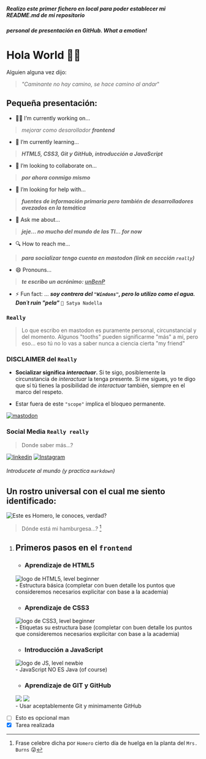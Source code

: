 ##### Realizo este primer fichero en local para poder establecer mi README.md de mi repositorio
##### personal de presentación en GitHub. What a emotion!

# Hola World 👋🙃

Alguien alguna vez dijo: 

>   <abbr title="frase de Antonio Machado" style="text-decoration:none;">_"Caminante no hay camino, se hace camino al andar_"</abbr>

<!-- # CarlosAStabile/CarlosAStabile** is a ✨ _special_ ✨ repository because its `README.md` (this file) appears on your GitHub profile. -->

<!-- # Here are some ideas to get you started: -->

## Pequeña presentación:

- 👷‍♂️ I’m currently working on...
> _mejorar como desarollador_ **_frontend_**

- 📖 I’m currently learning...
> **_HTML5, CSS3, Git y GitHub, introducción a JavaScript_**

- 👤 I’m looking to collaborate on...
> **_por ahora conmigo mismo_**

- 🤔 I’m looking for help with... 
> **_fuentes de información primaria pero también de desarrolladores avezados en la temática_**

- 💬 Ask me about... 
> **_jeje... no mucho del mundo de las TI... for now_**

- 🔍 How to reach me... 
> **_para socializar tengo cuenta en mastodon (link en sección `really`)_**

- 😄 Pronouns... 
> **_te escribo un acrónimo: 
<abbr title="unBrutoEnProgramacion" style="text-decoration:underline">unBenP_**</abbr>

- ⚡ Fun fact: ... **_soy contrera del `"Windons"`, pero lo utilizo como el agua. \
Don´t ruin "pela"_** `🤍 Satya Nadella`

### `Really`
> Lo que escribo en mastodon es puramente personal, circunstancial y del momento. Algunos "tooths" pueden significarme "más" a mí, pero eso... eso tú no lo vas a saber nunca a ciencia cierta "my friend"

### DISCLAIMER del `Really`
- **Socializar significa _interactuar_.** Si te sigo, posiblemente la circunstancia de _interactuar_ la tenga presente. Si me sigues, yo te digo que sí tú tienes la posibilidad de _interactuar_ también, siempre en el marco del respeto.

- Estar fuera de este `"scope"` implica el bloqueo permanente.

[![mastodon](https://img.shields.io/badge/MASTODON-socialize-blue?style=for-the-badge&logo=mastodon)](https://mastodon.social/@inJulCar23@mas.to)

### Social Media `Really really`
> Donde saber más...?

[![linkedin](https://img.shields.io/badge/LINKEDIN-what%20I'm-informational?style=for-the-badge&logo=linkedin)](https://uy.linkedin.com/in/carlos-andr%C3%A9s-st%C3%A1bile-qfuy) 
[![Instagram](https://img.shields.io/badge/INSTAGRAM-how%20i%20look-red?style=for-the-badge&logo=instagram)](@car.sta.18)

###### Introducete al mundo (y practica `markdown`)

## Un rostro universal con el cual me siento identificado:

![Este es Homero, le conoces, verdad?](./assets/imgs/HOMEROSS.png)
> Dónde está mi hamburgesa...? [^1]

[^1]: Frase celebre dicha por `Homero` cierto día de huelga en la planta del `Mrs. Burns` 😜

1. ## Primeros pasos en el `frontend`
    - ### Aprendizaje de HTML5
    ![logo de HTML5, level beginner](https://img.shields.io/badge/HTML5-beginner-brightgreen?style=for-the-badge&logo=html5) \
            - Estructura básica (completar con buen detalle los puntos que consideremos necesarios explicitar con base a la academia)
    - ### Aprendizaje de CSS3
    ![logo de CSS3, level beginner ](https://img.shields.io/badge/CSS3-beginner-brightgreen?style=for-the-badge&logo=css3) \
        - Etiquetas su estructura base (completar con buen detalle los puntos que consideremos necesarios explicitar con base a la academia)
    - ### Introducción a JavaScript
    ![logo de JS, level newbie](https://img.shields.io/badge/JAVASCRIPT-newbie-brightgreen?style=for-the-badge&logo=javascript) \
        - JavaScript NO ES Java (of course)
        
    - ### Aprendizaje de GIT y GitHub
    ![](https://img.shields.io/badge/GIT-beginner-brightgreen?style=for-the-badge&logo=git) ![](https://img.shields.io/badge/GITHUB-newbie-brightgreen?style=for-the-badge&logo=github) \
        - Usar aceptablemente Git y minimamente GitHub


- [ ] Esto es opcional man
- [x] Tarea realizada